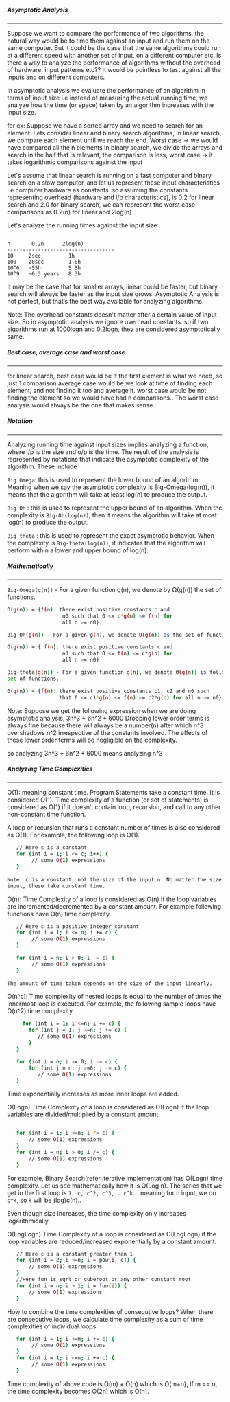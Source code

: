##### Asymptotic Analysis
------------------

Suppose we want to compare the performance of two algorithms, the natural way 
would be to time them against an input and run them on the same computer. But 
it could be the case that the same algorithms could run at a different speed 
with another set of input, on a different computer etc. 
Is there a way to analyze the performance of algorithms without the overhead of 
hardware, input patterns etc?? 
It would be pointless to test against all the inputs and on different computers.

In asymptotic analysis we evaluate the performance of an algorithm in terms 
of input size i.e instead of measuring the actual running time, we analyze how 
the time (or space) taken by an algorithm increases with the input size.

for ex:  Suppose we have a sorted array and we need to search for an element. 
Lets consider linear and binary search algorithms,  In linear search, we 
compare each element until we reach the end. 
Worst case -> we would have compared all the n elements
In binary search, we divide the arrays and search in the half that is relevant, 
the comparison is less, 
worst case -> it takes logarithmic comparisons against the input

Let's assume that linear search is running on a fast computer and binary search 
on a slow computer, and let us represent  these input characteristics i.e 
computer hardware as constants. so assuming the constants representing overhead 
(hardware and i/p characteristics), is 0.2 for linear search  and 2.0 for 
binary search, we can represent the worst case comparisons as 0.2(n) for linear 
and 2log(n)

Let's analyze the running times against the input size: 

```

n       0.2n      2log(n)	
-----------------------------------
10     2sec		    1h
100    20sec		1.8h
10^6   ~55hr		5.5h
10^9   ~6.3 years	8.3h
```

It may be the case that for smaller arrays, linear could be faster, but binary 
search will always be faster as the input size grows.
Asymptotic Analysis is not perfect, but that’s the best way available for 
analyzing algorithms. 

Note: 
The overhead constants doesn't matter after a certain value of input size. So 
in asymptotic analysis we ignore overhead constants.
so if two algorithms run at 1000logn and 0.2logn, they are considered 
asymptotically same. 

##### Best case, average case and worst case
-----------------------------------------
for linear search, best case would be if the first element is what we need, so 
just 1 comparison
average case would be we look at time of finding each element, and not finding 
it too and average it.
worst case would be not finding the element so we would have had n 
comparisons.. 
The worst case analysis would always be the one that makes sense. 

##### Notation
----------
Analyzing running time against input sizes implies analyzing a function, where 
i/p is the size and o/p is the time. The result of  the analysis is represented 
by notations that indicate the asymptotic complexity of the algorithm. These 
include

`Big Omega`:  this is used to represent the lower bound of an algorithm. 
Meaning when we say the asymptotic complexity is Big-Omega(log(n)),
it means that the algorithm will take at least log(n) to produce the output.

`Big Oh` : this is used to represent the upper bound of an algorithm. When the 
complexity is `Big-Oh(log(n))`, then it means the algorithm
will take at most log(n) to produce the output.

`Big theta` : this is used to represent the exact asymptotic behavior. When the 
complexity is `Big-theta(log(n))`, it indicates that the
algorithm will perform within a lower and upper bound of log(n). 

##### Mathematically
--------------
`Big-Omega(g(n))` - For a given function g(n), we denote by Ω(g(n)) the set of 
functions.  
```bash
Ω(g(n)) = {f(n): there exist positive constants c and
                  n0 such that 0 <= c*g(n) <= f(n) for
                  all n >= n0}.
```

```bash
Big-Oh(g(n)) - For a given g(n), we denote O(g(n)) as the set of functions:

O(g(n)) = { f(n): there exist positive constants c and 
                  n0 such that 0 <= f(n) <= c*g(n) for 
                  all n >= n0}
```

```bash
Big-theta(g(n)) - For a given function g(n), we denote Θ(g(n)) is following 
set of functions.  

Θ(g(n)) = {f(n): there exist positive constants c1, c2 and n0 such 
                 that 0 <= c1*g(n) <= f(n) <= c2*g(n) for all n >= n0}
```


Note: 
Suppose we get the following expression when we are doing asymptotic analysis, 
3n^3 + 6n^2 + 6000
Dropping lower order terms is always fine because there will always be a 
number(n) after which n^3 overshadows n^2
irrespective of the constants involved. The effects of these lower order terms 
will be negligible on the complexity.

so analyzing 3n^3 + 6n^2 + 6000 means analyzing n^3


##### Analyzing Time Complexities 
-----------------------------

O(1): meaning constant time. Program Statements take a constant time. It is 
considered O(1).
Time complexity of a function (or set of statements) is considered as O(1) if 
it doesn’t contain loop, recursion, and 
call to any other non-constant time function. 

A loop or recursion that runs a constant number of times is also considered as 
O(1). For example, the following loop is O(1). 
```bash
   // Here c is a constant   
   for (int i = 1; i <= c; i++) {  
        // some O(1) expressions
   }
   
Note: c is a constant, not the size of the input n. No matter the size of the 
input, these take constant time. 
```

O(n): Time Complexity of a loop is considered as O(n) if the loop variables are 
incremented/decremented by a constant amount. 
For example following functions have O(n) time complexity. 
```bash
   // Here c is a positive integer constant   
   for (int i = 1; i <= n; i += c) {  
        // some O(1) expressions
   }

   for (int i = n; i > 0; i -= c) {
        // some O(1) expressions
   }
   
The amount of time taken depends on the size of the input linearly. 
```

O(n^c): Time complexity of nested loops is equal to the number of times the 
innermost loop is executed. For example, the following sample loops have O(n^2) 
time complexity . 
 
```bash
     for (int i = 1; i <=n; i += c) {
       for (int j = 1; j <=n; j += c) {
          // some O(1) expressions
       }
   }

   for (int i = n; i >= 0; i -= c) {
       for (int j = n; j >=0; j -= c) {
          // some O(1) expressions
   }
```

Time exponentially increases as more inner loops are added. 
   
O(Logn) Time Complexity of a loop is considered as O(Logn) if the loop 
variables are divided/multiplied by a constant amount. 

```bash

   for (int i = 1; i <=n; i *= c) {
       // some O(1) expressions
   }
   for (int i = n; i > 0; i /= c) {
       // some O(1) expressions
   }
```

For example, Binary Search(refer iterative implementation) has O(Logn) time 
complexity. 
Let us see mathematically how it is O(Log n). The series that we get in the 
first loop is
`1, c, c^2, c^3, … c^k. `
meaning for n input, we do c^k, so k will be (log)c(n)..  

Even though size increases, the time complexity only increases logarithmically.

O(LogLogn) Time Complexity of a loop is considered as O(LogLogn) if the loop 
variables are reduced/increased exponentially by a constant amount. 
 
```bash
   // Here c is a constant greater than 1   
   for (int i = 2; i <=n; i = pow(i, c)) { 
       // some O(1) expressions
   }
   //Here fun is sqrt or cuberoot or any other constant root
   for (int i = n; i > 1; i = fun(i)) { 
       // some O(1) expressions
   }
```
How to combine the time complexities of consecutive loops? 
When there are consecutive loops, we calculate time complexity as a sum of time 
complexities of individual loops. 
 
```bash
   for (int i = 1; i <=m; i += c) {  
        // some O(1) expressions
   }
   for (int i = 1; i <=n; i += c) {
        // some O(1) expressions
   }
```

Time complexity of above code is O(m) + O(n) which is O(m+n),  If m == n, the 
time complexity becomes O(2n) which is O(n).   
   
 
